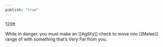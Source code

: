 ```yaml
---
publish: "true"
---
```

120ft

While in danger, you must make an [[Agility]] check to move into [[Melee]] range of with something that’s Very Far from you.
